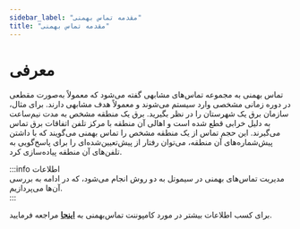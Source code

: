 ```yaml
---
sidebar_label: "مقدمه تماس بهمنی"
title: "مقدمه تماس بهمنی"
---
```


# معرفی

تماس بهمنی به مجموعه تماس‌های مشابهی گفته می‌شود که معمولاً به‌صورت مقطعی در دوره زمانی مشخصی وارد سیستم می‌شوند و معمولاً هدف مشابهی دارند. برای مثال، سازمان برق یک شهرستان را در نظر بگیرید. برق یک منطقه مشخص به مدت نیم‌ساعت به دلیل خرابی قطع شده است و اهالی آن منطقه با مرکز تلفن اتفاقات برق تماس می‌گیرند. این حجم تماس از یک منطقه مشخص را تماس بهمنی می‌گویند که با داشتن پیش‌شماره‌های آن منطقه، می‌توان رفتار از پیش‌تعیین‌شده‌ای را برای پاسخ‌گویی به تلفن‌های آن منطقه پیاده‌سازی کرد.

:::info اطلاعات  
مدیریت تماس‌های بهمنی در سیموتل به دو روش انجام می‌شود، که در ادامه به بررسی آن‌ها می‌پردازیم.  
:::

برای کسب اطلاعات بیشتر در مورد کامپوننت تماس‌بهمنی به **[اینجا](/pbx/pbx-menu/dialplan/components/spit_detection/)** مراجعه فرمایید.